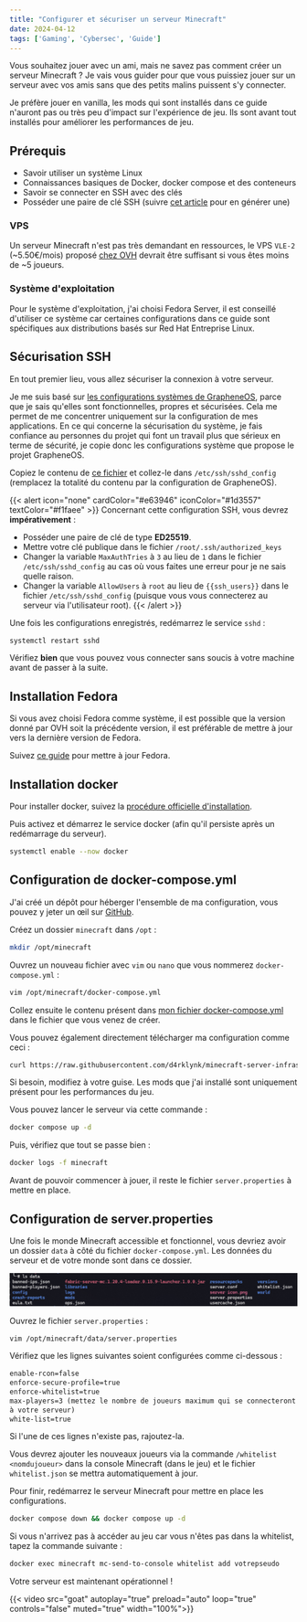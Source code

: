 ```yaml
---
title: "Configurer et sécuriser un serveur Minecraft"
date: 2024-04-12
tags: ['Gaming', 'Cybersec', 'Guide']
---
```


Vous souhaitez jouer avec un ami, mais ne savez pas comment créer un serveur Minecraft ? Je vais vous guider pour que vous puissiez jouer sur un serveur avec vos amis sans que des petits malins puissent s'y connecter.

Je préfère jouer en vanilla, les mods qui sont installés dans ce guide n'auront pas ou très peu d'impact sur l'expérience de jeu. Ils sont avant tout installés pour améliorer les performances de jeu.

## Prérequis

- Savoir utiliser un système Linux
- Connaissances basiques de Docker, docker compose et des conteneurs
- Savoir se connecter en SSH avec des clés
- Posséder une paire de clé SSH (suivre [cet article](https://wonderfall.space/retour-du-root-ssh/#sur-des-machines-distantes-mon-h%C3%A9ros-ssh-et-comment-je-lutilise) pour en générer une)

### VPS

Un serveur Minecraft n'est pas très demandant en ressources, le VPS `VLE-2` (~5.50€/mois) proposé [chez OVH](https://www.ovhcloud.com/fr/vps/) devrait être suffisant si vous êtes moins de ~5 joueurs.

### Système d'exploitation

Pour le système d'exploitation, j'ai choisi Fedora Server, il est conseillé d'utiliser ce système car certaines configurations dans ce guide sont spécifiques aux distributions basés sur Red Hat Entreprise Linux.

## Sécurisation SSH

En tout premier lieu, vous allez sécuriser la connexion à votre serveur.

Je me suis basé sur [les configurations systèmes de GrapheneOS](https://github.com/GrapheneOS/infrastructure), parce que je sais qu'elles sont fonctionnelles, propres et sécurisées. Cela me permet de me concentrer uniquement sur la configuration de mes applications. En ce qui concerne la sécurisation du système, je fais confiance au personnes du projet qui font un travail plus que sérieux en terme de sécurité, je copie donc les configurations système que propose le projet GrapheneOS.

Copiez le contenu de [ce fichier](https://github.com/GrapheneOS/infrastructure/blob/main/ssh/sshd_config) et collez-le dans `/etc/ssh/sshd_config` (remplacez la totalité du contenu par la configuration de GrapheneOS).

{{< alert icon="none" cardColor="#e63946" iconColor="#1d3557" textColor="#f1faee" >}}
Concernant cette configuration SSH, vous devrez **impérativement** :

- Posséder une paire de clé de type **ED25519**.
- Mettre votre clé publique dans le fichier `/root/.ssh/authorized_keys`
- Changer la variable `MaxAuthTries` à `3` au lieu de `1` dans le fichier `/etc/ssh/sshd_config` au cas où vous faites une erreur pour je ne sais quelle raison.
- Changer la variable `AllowUsers` à `root` au lieu de `{{ssh_users}}` dans le fichier `/etc/ssh/sshd_config` (puisque vous vous connecterez au serveur via l'utilisateur root).
{{< /alert >}}

Une fois les configurations enregistrés, redémarrez le service `sshd` :

```bash
systemctl restart sshd
```

Vérifiez **bien** que vous pouvez vous connecter sans soucis à votre machine avant de passer à la suite.

## Installation Fedora

Si vous avez choisi Fedora comme système, il est possible que la version donné par OVH soit la précédente version, il est préférable de mettre à jour vers la dernière version de Fedora.

Suivez [ce guide](https://docs.fedoraproject.org/en-US/quick-docs/upgrading-fedora-offline/) pour mettre à jour Fedora.

<!-- TODO -->
<!-- ## Sécurisation du système -->

## Installation docker

Pour installer docker, suivez la [procédure officielle d'installation](https://docs.docker.com/engine/install/fedora/).

Puis activez et démarrez le service docker (afin qu'il persiste après un redémarrage du serveur).

```bash
systemctl enable --now docker
```

## Configuration de docker-compose.yml

J'ai créé un dépôt pour héberger l'ensemble de ma configuration, vous pouvez y jeter un œil sur [GitHub](https://github.com/d4rklynk/minecraft-server-infrastructure).

Créez un dossier `minecraft` dans `/opt` :

```bash
mkdir /opt/minecraft
```

Ouvrez un nouveau fichier avec `vim` ou `nano` que vous nommerez `docker-compose.yml` :

```bash
vim /opt/minecraft/docker-compose.yml
```

Collez ensuite le contenu présent dans [mon fichier docker-compose.yml](https://raw.githubusercontent.com/d4rklynk/minecraft-server-infrastructure/main/docker/opt/minecraft/docker-compose.yml) dans le fichier que vous venez de créer.

Vous pouvez également directement télécharger ma configuration comme ceci :

```bash
curl https://raw.githubusercontent.com/d4rklynk/minecraft-server-infrastructure/main/docker/opt/minecraft/docker-compose.yml > /opt/minecraft/docker-compose.yml
```

Si besoin, modifiez à votre guise. Les mods que j'ai installé sont uniquement présent pour les performances du jeu.

Vous pouvez lancer le serveur via cette commande :

```bash
docker compose up -d
```

Puis, vérifiez que tout se passe bien :

```bash
docker logs -f minecraft
```

Avant de pouvoir commencer à jouer, il reste le fichier `server.properties` à mettre en place.

## Configuration de server.properties

Une fois le monde Minecraft accessible et fonctionnel, vous devriez avoir un dossier `data` à côté du fichier `docker-compose.yml`. Les données du serveur et de votre monde sont dans ce dossier.

![Contenu du dossier data](data-content.png)

Ouvrez le fichier `server.properties` :

```bash
vim /opt/minecraft/data/server.properties
```

Vérifiez que les lignes suivantes soient configurées comme ci-dessous :

```text
enable-rcon=false
enforce-secure-profile=true
enforce-whitelist=true
max-players=3 (mettez le nombre de joueurs maximum qui se connecteront à votre serveur)
white-list=true
```

Si l'une de ces lignes n'existe pas, rajoutez-la.

Vous devrez ajouter les nouveaux joueurs via la commande `/whitelist <nomdujoueur>` dans la console Minecraft (dans le jeu) et le fichier `whitelist.json` se mettra automatiquement à jour.

Pour finir, redémarrez le serveur Minecraft pour mettre en place les configurations.

```bash
docker compose down && docker compose up -d
```

Si vous n'arrivez pas à accéder au jeu car vous n'êtes pas dans la whitelist, tapez la commande suivante :

```bash
docker exec minecraft mc-send-to-console whitelist add votrepseudo
```

Votre serveur est maintenant opérationnel !

{{< video src="goat" autoplay="true" preload="auto" loop="true" controls="false" muted="true" width="100%">}}
